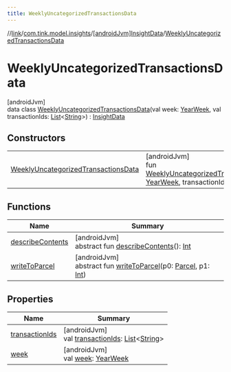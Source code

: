 ```yaml
---
title: WeeklyUncategorizedTransactionsData
---
```

//[link](../../../../index.html)/[com.tink.model.insights](../../index.html)/[[androidJvm]InsightData](../index.html)/[WeeklyUncategorizedTransactionsData](index.html)



# WeeklyUncategorizedTransactionsData



[androidJvm]\
data class [WeeklyUncategorizedTransactionsData](index.html)(val week: [YearWeek](../../../com.tink.model.time/[android-jvm]-year-week/index.html), val transactionIds: [List](https://kotlinlang.org/api/latest/jvm/stdlib/kotlin.collections/-list/index.html)&lt;[String](https://kotlinlang.org/api/latest/jvm/stdlib/kotlin/-string/index.html)&gt;) : [InsightData](../index.html)



## Constructors


| | |
|---|---|
| [WeeklyUncategorizedTransactionsData](-weekly-uncategorized-transactions-data.html) | [androidJvm]<br>fun [WeeklyUncategorizedTransactionsData](-weekly-uncategorized-transactions-data.html)(week: [YearWeek](../../../com.tink.model.time/[android-jvm]-year-week/index.html), transactionIds: [List](https://kotlinlang.org/api/latest/jvm/stdlib/kotlin.collections/-list/index.html)&lt;[String](https://kotlinlang.org/api/latest/jvm/stdlib/kotlin/-string/index.html)&gt;) |


## Functions


| Name | Summary |
|---|---|
| [describeContents](../../../com.tink.service.provider/[android-jvm]-provider-filter/index.html#-1578325224%2FFunctions%2F-812656150) | [androidJvm]<br>abstract fun [describeContents](../../../com.tink.service.provider/[android-jvm]-provider-filter/index.html#-1578325224%2FFunctions%2F-812656150)(): [Int](https://kotlinlang.org/api/latest/jvm/stdlib/kotlin/-int/index.html) |
| [writeToParcel](../../../com.tink.service.provider/[android-jvm]-provider-filter/index.html#-1754457655%2FFunctions%2F-812656150) | [androidJvm]<br>abstract fun [writeToParcel](../../../com.tink.service.provider/[android-jvm]-provider-filter/index.html#-1754457655%2FFunctions%2F-812656150)(p0: [Parcel](https://developer.android.com/reference/kotlin/android/os/Parcel.html), p1: [Int](https://kotlinlang.org/api/latest/jvm/stdlib/kotlin/-int/index.html)) |


## Properties


| Name | Summary |
|---|---|
| [transactionIds](transaction-ids.html) | [androidJvm]<br>val [transactionIds](transaction-ids.html): [List](https://kotlinlang.org/api/latest/jvm/stdlib/kotlin.collections/-list/index.html)&lt;[String](https://kotlinlang.org/api/latest/jvm/stdlib/kotlin/-string/index.html)&gt; |
| [week](week.html) | [androidJvm]<br>val [week](week.html): [YearWeek](../../../com.tink.model.time/[android-jvm]-year-week/index.html) |

